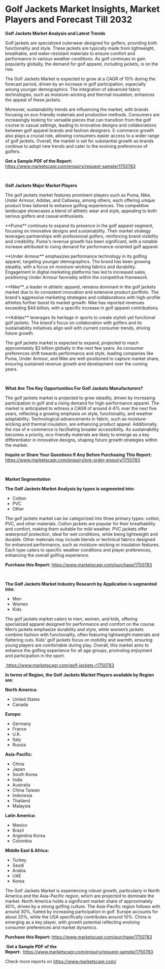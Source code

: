 <p><h1>Golf Jackets Market Insights, Market Players and Forecast Till 2032</h1></p><p><strong>Golf Jackets Market Analysis and Latest Trends</strong></p>
<p><p>Golf jackets are specialized outerwear designed for golfers, providing both functionality and style. These jackets are typically made from lightweight, breathable, and water-resistant materials to ensure comfort and performance in various weather conditions. As golf continues to gain popularity globally, the demand for golf apparel, including jackets, is on the rise. </p><p>The Golf Jackets Market is expected to grow at a CAGR of 10% during the forecast period, driven by an increase in golf participation, especially among younger demographics. The integration of advanced fabric technologies, such as moisture-wicking and thermal insulation, enhances the appeal of these jackets. </p><p>Moreover, sustainability trends are influencing the market, with brands focusing on eco-friendly materials and production methods. Consumers are increasingly looking for versatile pieces that can transition from the golf course to casual settings, leading to innovative designs and collaborations between golf apparel brands and fashion designers. E-commerce growth also plays a crucial role, allowing consumers easier access to a wider range of golf jackets. Overall, the market is set for substantial growth as brands continue to adopt new trends and cater to the evolving preferences of golfers.</p></p>
<p><strong>Get a Sample PDF of the Report:&nbsp;</strong> <a href="https://www.marketscagr.com/enquiry/request-sample/1750783?utm_campaign=3454&utm_medium=2&utm_source=Github&utm_content=ia&utm_term=04042025&utm_id=golf-jackets">https://www.marketscagr.com/enquiry/request-sample/1750783</a></p>
<p>&nbsp;</p>
<p><strong>Golf Jackets Major Market Players</strong></p>
<p><p>The golf jackets market features prominent players such as Puma, Nike, Under Armour, Adidas, and Callaway, among others, each offering unique product lines tailored to enhance golfing experiences. The competitive landscape showcases a blend of athletic wear and style, appealing to both serious golfers and casual enthusiasts.</p><p>**Puma** continues to expand its presence in the golf apparel segment, focusing on innovative designs and sustainability. Their market strategy leverages partnerships with professional golfers, reinforcing brand visibility and credibility. Puma's revenue growth has been significant, with a notable increase attributed to rising demand for performance-oriented golf apparel.</p><p>**Under Armour** emphasizes performance technology in its golfing apparel, targeting younger demographics. The brand has been growing steadily, with a focus on moisture-wicking fabrics and durability. Engagement in digital marketing platforms has led to increased sales, positioning Under Armour favorably within the competitive framework.</p><p>**Nike**, a leader in athletic apparel, remains dominant in the golf jackets market due to its consistent innovation and extensive product portfolio. The brand's aggressive marketing strategies and collaborations with high-profile athletes further boost its market growth. Nike has reported revenues exceeding $44 billion, with a specific increase in golf apparel contributions.</p><p>**Adidas** leverages its heritage in sports to create stylish yet functional golf jackets. The brand's focus on collaboration with golfers and its sustainability initiatives align well with current consumer trends, driving future growth.</p><p>The golf jackets market is expected to expand, projected to reach approximately $2 billion globally in the next few years. As consumer preferences shift towards performance and style, leading companies like Puma, Under Armour, and Nike are well-positioned to capture market share, ensuring sustained revenue growth and development over the coming years.</p></p>
<p>&nbsp;</p>
<p><strong>What Are The Key Opportunities For Golf Jackets Manufacturers?</strong></p>
<p><p>The golf jackets market is projected to grow steadily, driven by increasing participation in golf and a rising demand for high-performance apparel. The market is anticipated to witness a CAGR of around 4-6% over the next five years, reflecting a growing emphasis on style, functionality, and weather adaptability. Technological advancements in fabric, such as moisture-wicking and thermal insulation, are enhancing product appeal. Additionally, the rise of e-commerce is facilitating broader accessibility. As sustainability becomes a priority, eco-friendly materials are likely to emerge as a key differentiator in innovative designs, shaping future growth strategies within the market.</p></p>
<p><strong>Inquire or Share Your Questions If Any Before Purchasing This Report:</strong> <a href="https://www.marketscagr.com/enquiry/pre-order-enquiry/1750783?utm_campaign=3454&utm_medium=2&utm_source=Github&utm_content=ia&utm_term=04042025&utm_id=golf-jackets">https://www.marketscagr.com/enquiry/pre-order-enquiry/1750783</a></p>
<p>&nbsp;</p>
<p><strong>Market Segmentation</strong></p>
<p><strong>The Golf Jackets Market Analysis by types is segmented into:</strong></p>
<p><ul><li>Cotton</li><li>PVC</li><li>Other</li></ul></p>
<p><p>The golf jackets market can be categorized into three primary types: cotton, PVC, and other materials. Cotton jackets are popular for their breathability and comfort, making them suitable for mild weather. PVC jackets offer waterproof protection, ideal for wet conditions, while being lightweight and durable. Other materials may include blends or technical fabrics designed for enhanced performance, such as moisture-wicking or insulation features. Each type caters to specific weather conditions and player preferences, enhancing the overall golfing experience.</p></p>
<p><strong>Purchase this Report:&nbsp;</strong><a href="https://www.marketscagr.com/purchase/1750783?utm_campaign=3454&utm_medium=2&utm_source=Github&utm_content=ia&utm_term=04042025&utm_id=golf-jackets">https://www.marketscagr.com/purchase/1750783</a></p>
<p>&nbsp;</p>
<p><strong>The Golf Jackets Market Industry Research by Application is segmented into:</strong></p>
<p><ul><li>Men</li><li>Women</li><li>Kids</li></ul></p>
<p><p>The golf jackets market caters to men, women, and kids, offering specialized apparel designed for performance and comfort on the course. Men’s jackets emphasize durability and style, while women’s jackets combine fashion with functionality, often featuring lightweight materials and flattering cuts. Kids' golf jackets focus on mobility and warmth, ensuring young players are comfortable during play. Overall, this market aims to enhance the golfing experience for all age groups, promoting enjoyment and participation in the sport.</p></p>
<p><a href="https://www.marketscagr.com/golf-jackets-r1750783?utm_campaign=3454&utm_medium=2&utm_source=Github&utm_content=ia&utm_term=04042025&utm_id=golf-jackets">&nbsp;https://www.marketscagr.com/golf-jackets-r1750783</a></p>
<p><strong>In terms of Region, the Golf Jackets Market Players available by Region are:</strong></p>
<p>
    <p> <strong> North America: </strong>
        <ul>
            <li>United States</li>
            <li>Canada</li>
        </ul>
        </p> 
    <p> <strong> Europe: </strong>
        <ul>
            <li>Germany</li>
            <li>France</li>
            <li>U.K.</li>
            <li>Italy</li>
            <li>Russia</li>
        </ul>
        </p> 
    <p> <strong> Asia-Pacific: </strong>
        <ul>
            <li>China</li>
            <li>Japan</li>
            <li>South Korea</li>
            <li>India</li>
            <li>Australia</li>
            <li>China Taiwan</li>
            <li>Indonesia</li>
            <li>Thailand</li>
            <li>Malaysia</li>
        </ul>
        </p> 
    <p> <strong> Latin America: </strong>
        <ul>
            <li>Mexico</li>
            <li>Brazil</li>
            <li>Argentina Korea</li>
            <li>Colombia</li>
        </ul>
        </p> 
    <p> <strong> Middle East & Africa: </strong>
        <ul>
            <li>Turkey</li>
            <li>Saudi</li>
            <li>Arabia</li>
            <li>UAE</li>
            <li>Korea</li>
        </ul>
    </p>
    </p>
<p><p>The Golf Jackets Market is experiencing robust growth, particularly in North America and the Asia-Pacific region, which are projected to dominate the market. North America holds a significant market share of approximately 40%, driven by a strong golfing culture. The Asia-Pacific region follows with around 30%, fueled by increasing participation in golf. Europe accounts for about 20%, while the USA specifically contributes around 10%. China is emerging as a key player, with growth potential reflecting evolving consumer preferences and market dynamics.</p></p>
<p><strong>Purchase this Report: </strong><a href="https://www.marketscagr.com/purchase/1750783?utm_campaign=3454&utm_medium=2&utm_source=Github&utm_content=ia&utm_term=04042025&utm_id=golf-jackets">https://www.marketscagr.com/purchase/1750783</a></p>
<p>&nbsp;<strong>Get a Sample PDF of the Report:&nbsp;&nbsp;</strong><a href="https://www.marketscagr.com/enquiry/request-sample/1750783?utm_campaign=3454&utm_medium=2&utm_source=Github&utm_content=ia&utm_term=04042025&utm_id=golf-jackets">https://www.marketscagr.com/enquiry/request-sample/1750783</a></p>
<p><strong></strong></p>
<p>Check more reports on <a href="https://www.marketscagr.com/?utm_campaign=3454&utm_medium=2&utm_source=Github&utm_content=ia&utm_term=04042025&utm_id=golf-jackets">https://www.marketscagr.com/</a></p>